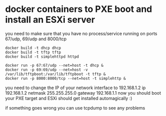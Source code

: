# docker containers to PXE boot and install an ESXi server

you need to make sure that you have no process/service running on ports 67/udp, 69/udp and 8000/tcp

```
docker build -t dhcp dhcp
docker build -t tftp tftp
docker build -t simplehttpd httpd

docker run -p 67:67/udp --net=host -t dhcp &
docker run -p 69:69/udp --net=host -v /var/lib/tftpboot:/var/lib/tftpboot -t tftp &
docker run -p 8000:8000/tcp --net=host -t simplehttp &
```

you need to change the IP of your network interface to 192.168.1.2
   ip 192.168.1.2 netmask 255.255.255.0 gateway 192.168.1.1
now you should boot your PXE target and ESXi should get installed automagically :)

if something goes wrong you can use tcpdump to see any problems
